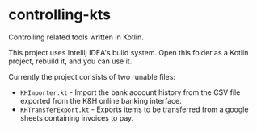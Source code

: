 # controlling-kts
Controlling related tools written in Kotlin.

This project uses Intellij IDEA's build system. Open this folder as a Kotlin project, rebuild it, and you can use it.

Currently the project consists of two runable files:
  * `KHImporter.kt` - Import the bank account history from the CSV file exported from the K&H online banking interface.
  * `KHTransferExport.kt` - Exports items to be transferred from a google sheets containing invoices to pay.
